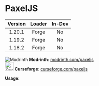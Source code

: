 # PaxelJS

| **Version** | **Loader** | **In-Dev** |
|:-----------:|:----------:|:----------:|
|   1.20.1    |   Forge    |     No     |
|   1.19.2    |   Forge    |     No     |
|   1.18.2    |   Forge    |     No     |

<img src="mr.png" alt="Modrinth"/> **Modrinth**: [modrinth.com/paxeljs](https://modrinth.com/mod/paxeljs) \
<img src="cf.png" alt="Curseforge" width="28" height="28"/> **Curseforge**: [curseforge.com/paxeljs](https://www.curseforge.com/minecraft/mc-mods/paxeljs)

**Usage**: 
<tabs>
    <tab title="1.19+">
        <code-block lang="javascript" include-lines="1-3" src="https://raw.githubusercontent.com/FooterManDev/Footers-Docs/master/FooterMan/resources/paxel.js"/>
    </tab>
    <tab title="1.18-">
        <code-block lang="javascript" include-lines="4-6" src="https://raw.githubusercontent.com/FooterManDev/Footers-Docs/master/FooterMan/resources/paxel.js"/>
    </tab>
</tabs>
